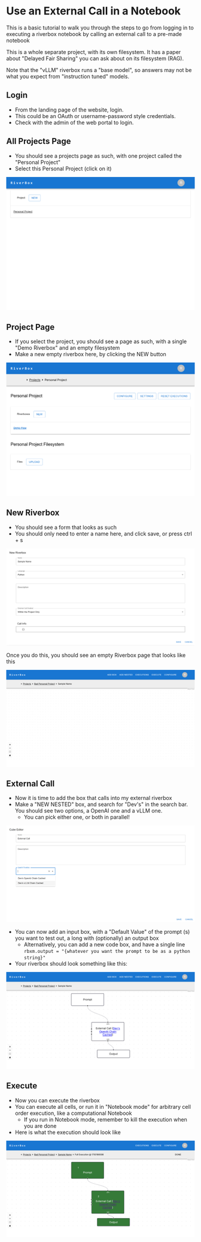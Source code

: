 # Use an External Call in a Notebook

This is a basic tutorial to walk you through the steps to go from logging in to executing a riverbox notebook by calling an external call to a pre-made notebook

This is a whole separate project, with its own filesystem. It has a paper about "Delayed Fair Sharing" you can ask about on its filesystem (RAG).

Note that the "vLLM" riverbox runs a "base model", so answers may not be what you expect from "instruction tuned" models. 

## Login
- From the landing page of the website, login.
- This could be an OAuth or username-password style credentials.
- Check with the admin of the web portal to login.

## All Projects Page
- You should see a projects page as such, with one project called the "Personal Project"
- Select this Personal Project (click on it)

![Projects page with one project](./imgs/execute-the-sample-notebook-1.png)

## Project Page
- If you select the project, you should see a page as such, with a single "Demo Riverbox" and an empty filesystem
- Make a new empty riverbox here, by clicking the NEW button

![Project Page with one Riverbox and empty filesystem](./imgs/execute-the-sample-notebook-2.png)


## New Riverbox
- You should see a form that looks as such
- You should only need to enter a name here, and click save, or press ctrl + s

![New Riverbox Form](./imgs/use-an-external-call-1.png)

Once you do this, you should see an empty Riverbox page that looks like this

![Empty Riverbox Page](./imgs/use-an-external-call-2.png)

## External Call
- Now it is time to add the box that calls into my external riverbox
- Make a "NEW NESTED" box, and search for "Dev's" in the search bar. You should see two options, a OpenAI one and a vLLM one. 
    - You can pick either one, or both in parallel!

![New Nested Box](./imgs/use-an-external-call-3.png)

- You can now add an input box, with a "Default Value" of the prompt (s) you want to test out, a long with (optionally) an output box
    - Alternatively, you can add a new code box, and have a single line `rbxm.output = "{whatever you want the prompt to be as a python string}"`
- Your riverbox should look something like this:

![Fully made Riverbox](./imgs/use-an-external-call-4.png)

## Execute
- Now you can execute the riverbox
- You can execute all cells, or run it in "Notebook mode" for arbitrary cell order execution, like a computational Notebook
    - If you run in Notebook mode, remember to kill the execution when you are done
- Here is what the execution should look like

![Execution Page](./imgs/use-an-external-call-5.png)

